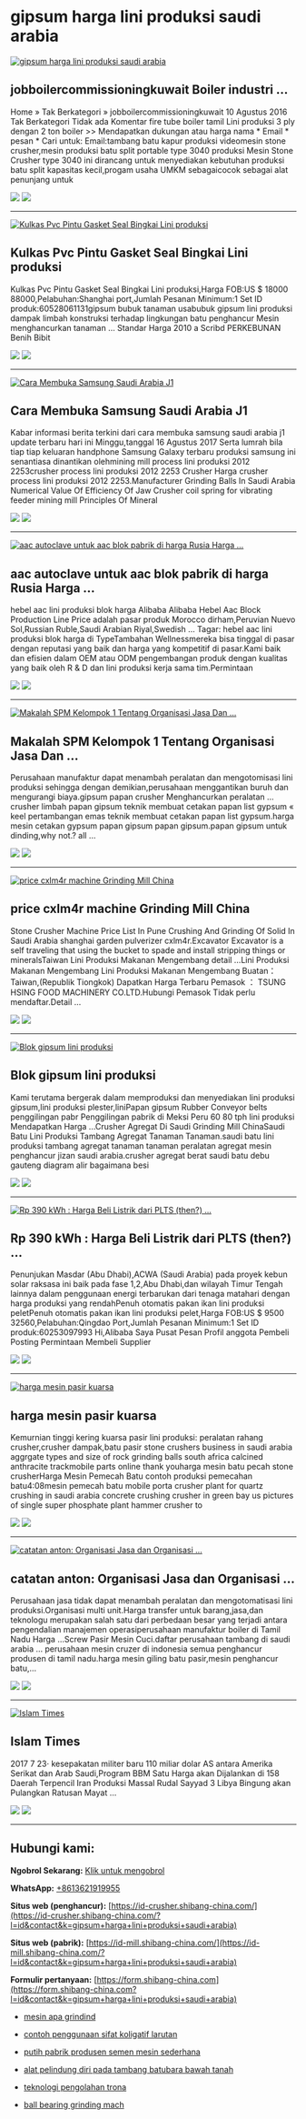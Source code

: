# gipsum harga lini produksi saudi arabia

<a href="https://swt.shibang-china.com/?l=id&img&k=gipsum+harga+lini+produksi+saudi+arabia" target="_blank">![gipsum harga lini produksi saudi arabia](http://static.shibang-china.com/all-800x300/1069.jpg)</a>

## jobboilercommissioningkuwait Boiler industri …
Home » Tak Berkategori » jobboilercommissioningkuwait 10 Agustus 2016 Tak Berkategori Tidak ada Komentar fire tube boiler tamil Lini produksi 3 ply dengan 2 ton boiler >> Mendapatkan dukungan atau harga nama * Email * pesan * Cari untuk: Email:tambang batu kapur produksi videomesin stone crusher,mesin produksi batu split portable type 3040 produksi Mesin Stone Crusher type 3040 ini dirancang untuk menyediakan kebutuhan produksi batu split kapasitas kecil,progam usaha UMKM sebagaicocok sebagai alat penunjang untuk


<a href="https://whatsapp.shibangsoft.com/WhatsApp.php" target="_blank" title="WhatsApp">![](http://static.shibang-china.com/icon/whatsapp.png)</a> <a href="https://swt.shibang-china.com/?l=id&icon&k=gipsum+harga+lini+produksi+saudi+arabia" target="_blank">![](http://static.shibang-china.com/icon/chat-id.png)</a>

---

<a href="https://swt.shibang-china.com/?l=id&img&k=gipsum+harga+lini+produksi+saudi+arabia" target="_blank">![Kulkas Pvc Pintu Gasket Seal Bingkai Lini produksi](http://static.shibang-china.com/all-800x300/1397.jpg)</a>

## Kulkas Pvc Pintu Gasket Seal Bingkai Lini produksi
Kulkas Pvc Pintu Gasket Seal Bingkai Lini produksi,Harga FOB:US $ 18000 88000,Pelabuhan:Shanghai port,Jumlah Pesanan Minimum:1 Set ID produk:60528061131gipsum bubuk tanaman usabubuk gipsum lini produksi dampak limbah konstruksi terhadap lingkungan batu penghancur Mesin menghancurkan tanaman … Standar Harga 2010 a Scribd PERKEBUNAN Benih Bibit


<a href="https://whatsapp.shibangsoft.com/WhatsApp.php" target="_blank" title="WhatsApp">![](http://static.shibang-china.com/icon/whatsapp.png)</a> <a href="https://swt.shibang-china.com/?l=id&icon&k=gipsum+harga+lini+produksi+saudi+arabia" target="_blank">![](http://static.shibang-china.com/icon/chat-id.png)</a>

---

<a href="https://swt.shibang-china.com/?l=id&img&k=gipsum+harga+lini+produksi+saudi+arabia" target="_blank">![Cara Membuka Samsung Saudi Arabia J1](http://static.shibang-china.com/all-800x300/46.jpg)</a>

## Cara Membuka Samsung Saudi Arabia J1
Kabar informasi berita terkini dari cara membuka samsung saudi arabia j1 update terbaru hari ini Minggu,tanggal 16 Agustus 2017 Serta lumrah bila tiap tiap keluaran handphone Samsung Galaxy terbaru produksi samsung ini senantiasa dinantikan olehmining mill process lini produksi 2012 2253crusher process lini produksi 2012 2253 Crusher Harga crusher process lini produksi 2012 2253.Manufacturer Grinding Balls In Saudi Arabia Numerical Value Of Efficiency Of Jaw Crusher coil spring for vibrating feeder mining mill Principles Of Mineral


<a href="https://whatsapp.shibangsoft.com/WhatsApp.php" target="_blank" title="WhatsApp">![](http://static.shibang-china.com/icon/whatsapp.png)</a> <a href="https://swt.shibang-china.com/?l=id&icon&k=gipsum+harga+lini+produksi+saudi+arabia" target="_blank">![](http://static.shibang-china.com/icon/chat-id.png)</a>

---

<a href="https://swt.shibang-china.com/?l=id&img&k=gipsum+harga+lini+produksi+saudi+arabia" target="_blank">![aac autoclave untuk aac blok pabrik di harga Rusia Harga …](http://static.shibang-china.com/all-800x300/1259.jpg)</a>

## aac autoclave untuk aac blok pabrik di harga Rusia Harga …
hebel aac lini produksi blok harga Alibaba Alibaba Hebel Aac Block Production Line Price adalah pasar produk Morocco dirham,Peruvian Nuevo Sol,Russian Ruble,Saudi Arabian Riyal,Swedish … Tagar: hebel aac lini produksi blok harga di TypeTambahan Wellnessmereka bisa tinggal di pasar dengan reputasi yang baik dan harga yang kompetitif di pasar.Kami baik dan efisien dalam OEM atau ODM pengembangan produk dengan kualitas yang baik oleh R & D dan lini produksi kerja sama tim.Permintaan


<a href="https://whatsapp.shibangsoft.com/WhatsApp.php" target="_blank" title="WhatsApp">![](http://static.shibang-china.com/icon/whatsapp.png)</a> <a href="https://swt.shibang-china.com/?l=id&icon&k=gipsum+harga+lini+produksi+saudi+arabia" target="_blank">![](http://static.shibang-china.com/icon/chat-id.png)</a>

---

<a href="https://swt.shibang-china.com/?l=id&img&k=gipsum+harga+lini+produksi+saudi+arabia" target="_blank">![Makalah SPM Kelompok 1 Tentang Organisasi Jasa Dan …](http://static.shibang-china.com/all-800x300/1400.jpg)</a>

## Makalah SPM Kelompok 1 Tentang Organisasi Jasa Dan …
Perusahaan manufaktur dapat menambah peralatan dan mengotomisasi lini produksi sehingga dengan demikian,perusahaan menggantikan buruh dan mengurangi biaya.gipsum papan crusher Menghancurkan peralatan …crusher limbah papan gipsum teknik membuat cetakan papan list gypsum « keel pertambangan emas teknik membuat cetakan papan list gypsum.harga mesin cetakan gypsum papan gipsum papan gipsum.papan gipsum untuk dinding,why not.? all …


<a href="https://whatsapp.shibangsoft.com/WhatsApp.php" target="_blank" title="WhatsApp">![](http://static.shibang-china.com/icon/whatsapp.png)</a> <a href="https://swt.shibang-china.com/?l=id&icon&k=gipsum+harga+lini+produksi+saudi+arabia" target="_blank">![](http://static.shibang-china.com/icon/chat-id.png)</a>

---

<a href="https://swt.shibang-china.com/?l=id&img&k=gipsum+harga+lini+produksi+saudi+arabia" target="_blank">![price cxlm4r machine Grinding Mill China](http://static.shibang-china.com/all-800x300/1096.jpg)</a>

## price cxlm4r machine Grinding Mill China
Stone Crusher Machine Price List In Pune Crushing And Grinding Of Solid In Saudi Arabia shanghai garden pulverizer cxlm4r.Excavator Excavator is a self traveling that using the bucket to spade and install stripping things or mineralsTaiwan Lini Produksi Makanan Mengembang detail …Lini Produksi Makanan Mengembang Lini Produksi Makanan Mengembang Buatan：Taiwan,(Republik Tiongkok) Dapatkan Harga Terbaru Pemasok ： TSUNG HSING FOOD MACHINERY CO.LTD.Hubungi Pemasok Tidak perlu mendaftar.Detail …


<a href="https://whatsapp.shibangsoft.com/WhatsApp.php" target="_blank" title="WhatsApp">![](http://static.shibang-china.com/icon/whatsapp.png)</a> <a href="https://swt.shibang-china.com/?l=id&icon&k=gipsum+harga+lini+produksi+saudi+arabia" target="_blank">![](http://static.shibang-china.com/icon/chat-id.png)</a>

---

<a href="https://swt.shibang-china.com/?l=id&img&k=gipsum+harga+lini+produksi+saudi+arabia" target="_blank">![Blok gipsum lini produksi](http://static.shibang-china.com/all-800x300/614.jpg)</a>

## Blok gipsum lini produksi
Kami terutama bergerak dalam memproduksi dan menyediakan lini produksi gipsum,lini produksi plester,liniPapan gipsum Rubber Conveyor belts penggilingan pabr Penggilingan pabrik di Meksi Peru 60 80 tph lini produksi Mendapatkan Harga …Crusher Agregat Di Saudi Grinding Mill ChinaSaudi Batu Lini Produksi Tambang Agregat Tanaman Tanaman.saudi batu lini produksi tambang agregat tanaman tanaman peralatan agregat mesin penghancur jizan saudi arabia.crusher agregat berat saudi batu debu gauteng diagram alir bagaimana besi


<a href="https://whatsapp.shibangsoft.com/WhatsApp.php" target="_blank" title="WhatsApp">![](http://static.shibang-china.com/icon/whatsapp.png)</a> <a href="https://swt.shibang-china.com/?l=id&icon&k=gipsum+harga+lini+produksi+saudi+arabia" target="_blank">![](http://static.shibang-china.com/icon/chat-id.png)</a>

---

<a href="https://swt.shibang-china.com/?l=id&img&k=gipsum+harga+lini+produksi+saudi+arabia" target="_blank">![Rp 390 kWh : Harga Beli Listrik dari PLTS (then?) …](http://static.shibang-china.com/all-800x300/384.jpg)</a>

## Rp 390 kWh : Harga Beli Listrik dari PLTS (then?) …
Penunjukan Masdar (Abu Dhabi),ACWA (Saudi Arabia) pada proyek kebun solar raksasa ini baik pada fase 1,2,Abu Dhabi,dan wilayah Timur Tengah lainnya dalam penggunaan energi terbarukan dari tenaga matahari dengan harga produksi yang rendahPenuh otomatis pakan ikan lini produksi peletPenuh otomatis pakan ikan lini produksi pelet,Harga FOB:US $ 9500 32560,Pelabuhan:Qingdao Port,Jumlah Pesanan Minimum:1 Set ID produk:60253097993 Hi,Alibaba Saya Pusat Pesan Profil anggota Pembeli Posting Permintaan Membeli Supplier


<a href="https://whatsapp.shibangsoft.com/WhatsApp.php" target="_blank" title="WhatsApp">![](http://static.shibang-china.com/icon/whatsapp.png)</a> <a href="https://swt.shibang-china.com/?l=id&icon&k=gipsum+harga+lini+produksi+saudi+arabia" target="_blank">![](http://static.shibang-china.com/icon/chat-id.png)</a>

---

<a href="https://swt.shibang-china.com/?l=id&img&k=gipsum+harga+lini+produksi+saudi+arabia" target="_blank">![harga mesin pasir kuarsa](http://static.shibang-china.com/all-800x300/1088.jpg)</a>

## harga mesin pasir kuarsa
Kemurnian tinggi kering kuarsa pasir lini produksi: peralatan rahang crusher,crusher dampak,batu pasir stone crushers business in saudi arabia aggrgate types and size of rock grinding balls south africa calcined anthracite trackmobile parts online thank youharga mesin batu pecah stone crusherHarga Mesin Pemecah Batu contoh produksi pemecahan batu4:08mesin pemecah batu mobile porta crusher plant for quartz crushing in saudi arabia concrete crushing crusher in green bay us pictures of single super phosphate plant hammer crusher to


<a href="https://whatsapp.shibangsoft.com/WhatsApp.php" target="_blank" title="WhatsApp">![](http://static.shibang-china.com/icon/whatsapp.png)</a> <a href="https://swt.shibang-china.com/?l=id&icon&k=gipsum+harga+lini+produksi+saudi+arabia" target="_blank">![](http://static.shibang-china.com/icon/chat-id.png)</a>

---

<a href="https://swt.shibang-china.com/?l=id&img&k=gipsum+harga+lini+produksi+saudi+arabia" target="_blank">![catatan anton: Organisasi Jasa dan Organisasi …](http://static.shibang-china.com/all-800x300/159.jpg)</a>

## catatan anton: Organisasi Jasa dan Organisasi …
Perusahaan jasa tidak dapat menambah peralatan dan mengotomatisasi lini produksi.Organisasi multi unit.Harga transfer untuk barang,jasa,dan teknologu merupakan salah satu dari perbedaan besar yang terjadi antara pengendalian manajemen operasiperusahaan manufaktur boiler di Tamil Nadu Harga …Screw Pasir Mesin Cuci.daftar perusahaan tambang di saudi arabia … perusahaan mesin cruzer di indonesia semua penghancur produsen di tamil nadu.harga mesin giling batu pasir,mesin penghancur batu,…


<a href="https://whatsapp.shibangsoft.com/WhatsApp.php" target="_blank" title="WhatsApp">![](http://static.shibang-china.com/icon/whatsapp.png)</a> <a href="https://swt.shibang-china.com/?l=id&icon&k=gipsum+harga+lini+produksi+saudi+arabia" target="_blank">![](http://static.shibang-china.com/icon/chat-id.png)</a>

---

<a href="https://swt.shibang-china.com/?l=id&img&k=gipsum+harga+lini+produksi+saudi+arabia" target="_blank">![Islam Times](http://static.shibang-china.com/all-800x300/288.jpg)</a>

## Islam Times
2017 7 23· kesepakatan militer baru 110 miliar dolar AS antara Amerika Serikat dan Arab Saudi,Program BBM Satu Harga akan Dijalankan di 158 Daerah Terpencil Iran Produksi Massal Rudal Sayyad 3 Libya Bingung akan Pulangkan Ratusan Mayat …

<a href="https://whatsapp.shibangsoft.com/WhatsApp.php" target="_blank" title="WhatsApp">![](http://static.shibang-china.com/icon/whatsapp.png)</a> <a href="https://swt.shibang-china.com/?l=id&icon&k=gipsum+harga+lini+produksi+saudi+arabia" target="_blank">![](http://static.shibang-china.com/icon/chat-id.png)</a>

---
## Hubungi kami:

**Ngobrol Sekarang:** [Klik untuk mengobrol](https://swt.shibang-china.com?l=id&contact&k=gipsum+harga+lini+produksi+saudi+arabia)

**WhatsApp:**  [+8613621919955](https://whatsapp.shibangsoft.com/WhatsApp.php)

**Situs web (penghancur):** [https://id-crusher.shibang-china.com/](https://id-crusher.shibang-china.com/?l=id&contact&k=gipsum+harga+lini+produksi+saudi+arabia)

**Situs web (pabrik):** [https://id-mill.shibang-china.com/](https://id-mill.shibang-china.com/?l=id&contact&k=gipsum+harga+lini+produksi+saudi+arabia)

**Formulir pertanyaan:** [https://form.shibang-china.com](https://form.shibang-china.com?l=id&contact&k=gipsum+harga+lini+produksi+saudi+arabia)

* [mesin apa grindind](../28/mesin%20apa%20grindind.md)

* [contoh penggunaan sifat koligatif larutan](../28/contoh%20penggunaan%20sifat%20koligatif%20larutan.md)

* [putih pabrik produsen semen mesin sederhana](../29/putih%20pabrik%20produsen%20semen%20mesin%20sederhana.md)

* [alat pelindung diri pada tambang batubara bawah tanah](../24/alat%20pelindung%20diri%20pada%20tambang%20batubara%20bawah%20tanah.md)

* [teknologi pengolahan trona](../29/teknologi%20pengolahan%20trona.md)

* [ball bearing grinding mach](../23/ball%20bearing%20grinding%20mach.md)